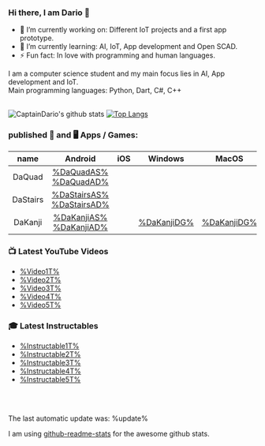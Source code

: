 <!-- Do NOT change the README.md it will be overwritten AUTOMATICALLY -->
<!-- Only change the README_template.md -->
### Hi there, I am Dario 👋


- 🔭 I’m currently working on: Different IoT projects and a first app prototype.
- 🌱 I’m currently learning: AI, IoT, App development and Open SCAD.
- ⚡ Fun fact: In love with programming and human languages.


I am a computer science student and my main focus lies in AI, App development and IoT. </br>
Main programming languages: Python, Dart, C#, C++ </br>
</br>

![CaptainDario's github stats](https://github-readme-stats-1-silk.vercel.app/api?username=captaindario&count_private=true)
[![Top Langs](https://github-readme-stats-1-silk.vercel.app/api/top-langs/?username=captaindario&hide=g-code,Jupyter%20Notebook,Tex&langs_count=10&layout=compact)](https://github.com/captaindario/github-readme-stats)

### published 📱 and 🖥️ Apps / Games:
|   name   |                   Android              |  iOS  |         Windows         |          MacOS          |          Linux          |                      Code                         |
| :------: | :------------------------------------: | :---: | :---------------------: | :---------------------: | :---------------------: | :-----------------------------------------------: |
| DaQuad   | [%DaQuadAS% %DaQuadAD%][DaQuadA]       |       |                         |                         |                         |                                                   |
| DaStairs | [%DaStairsAS% %DaStairsAD%][DaStairsA] |       |                         |                         |                         |                                                   |
| DaKanji  | [%DaKanjiAS% %DaKanjiAD%][DaKanjiA]    |       | [%DaKanjiDG%][DaKanjiW] | [%DaKanjiDG%][DaKanjiM] | [%DaKanjiDG%][DaKanjiW] | [%DaKanjiMG%][DaKanjiMC] [%DaKanjiDG%][DaKanjiDC] |

### 📺 Latest YouTube Videos
<!-- YOUTUBE:START -->
- [%Video1T%](%Video1URL%)
- [%Video2T%](%Video2URL%)
- [%Video3T%](%Video3URL%)
- [%Video4T%](%Video4URL%)
- [%Video5T%](%Video5URL%)
<!-- YOUTUBE:END -->

### 🎓 Latest Instructables
<!-- INSTRUCTABLES:START -->
- [%Instructable1T%](%Instructable1URL%)
- [%Instructable2T%](%Instructable2URL%)
- [%Instructable3T%](%Instructable3URL%)
- [%Instructable4T%](%Instructable4URL%)
- [%Instructable5T%](%Instructable5URL%)
<!-- INSTRUCTABLES:END -->


</br>
</br>

The last automatic update was: %update%

I am using [github-readme-stats](https://www.github.com/anuraghazra/github-readme-stats/) for the awesome github stats. <br/>



[DaQuadA]:   https://play.google.com/store/apps/details?id=com.DaAppLab.DaQuad

[DaStairsA]: https://play.google.com/store/apps/details?id=com.DaAppLab.DaStairs

[DaKanjiA]: https://play.google.com/store/apps/details?id=com.DaAppLab.DaKanjiRecognizer
[DaKanjiW]: https://github.com/CaptainDario/DaKanji-Desktop/releases
[DaKanjiM]: https://github.com/CaptainDario/DaKanji-Desktop/releases
[DaKanjiL]: https://github.com/CaptainDario/DaKanji-Desktop/releases
[DaKanjiDC]: https://github.com/CaptainDario/DaKanji-Desktop/
[DaKanjiMC]: https://github.com/CaptainDario/DaKanji-Mobile/